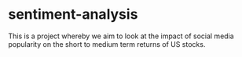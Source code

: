# sentiment-analysis

This is a project whereby we aim to look at the impact of social media popularity on the short to medium term returns of US stocks. 
